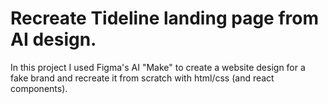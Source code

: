 # Recreate Tideline landing page from AI design.


In this project I used Figma's AI "Make" to create a website design for a fake brand and recreate it from scratch with html/css (and react components).
